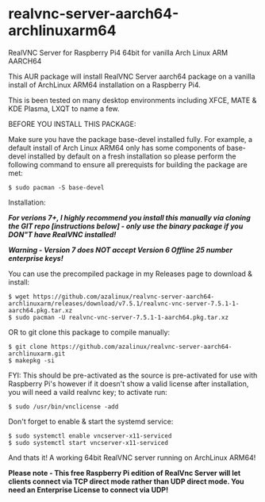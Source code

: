 # realvnc-server-aarch64-archlinuxarm64

RealVNC Server for Raspberry Pi4 64bit for vanilla Arch Linux ARM AARCH64

This AUR package will install RealVNC Server aarch64 package on a vanilla install of ArchLinux ARM64 installation on a Raspberry Pi4.

This is been tested on many desktop environments including XFCE, MATE & KDE Plasma, LXQT to name a few.

BEFORE YOU INSTALL THIS PACKAGE:

Make sure you have the package base-devel installed fully. For example, a default install of Arch Linux ARM64 only has some components of base-devel installed by default on a fresh installation so please perform the following command to ensure all prerequists for building the package are met:   
```
$ sudo pacman -S base-devel
```
Installation:

***For verions 7+, I highly recommend you install this manually via cloning the GIT repo [instructions below] - only use the binary package if you DON"T have RealVNC installed!***

***Warning - Version 7 does NOT accept Version 6 Offline 25 number enterprise keys!***

You can use the precompiled package in my Releases page to download & install:

```
$ wget https://github.com/azalinux/realvnc-server-aarch64-archlinuxarm/releases/download/v7.5.1/realvnc-vnc-server-7.5.1-1-aarch64.pkg.tar.xz
$ sudo pacman -U realvnc-vnc-server-7.5.1-1-aarch64.pkg.tar.xz
```

OR to git clone this package to compile manually:

```
$ git clone https://github.com/azalinux/realvnc-server-aarch64-archlinuxarm.git
$ makepkg -si
```

FYI: This should be pre-activated as the source is pre-activated for use with Raspberry Pi's however if it doesn't show a valid license after installation, you will need a vaild realvnc key; to activate run: 
```
$ sudo /usr/bin/vnclicense -add
````
Don't forget to enable & start the systemd service: 
```
$ sudo systemctl enable vncserver-x11-serviced
$ sudo systemctl start vncserver-x11-serviced
```
And thats it! A working 64bit RealVNC server running on ArchLinux ARM64!

**Please note - This free Raspberry Pi edition of RealVnc Server will let clients connect via TCP direct mode rather than UDP direct mode. You need an Enterprise License to connect via UDP!**
